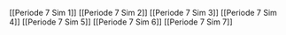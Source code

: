 [[Periode 7 Sim 1]]
[[Periode 7 Sim 2]]
[[Periode 7 Sim 3]]
[[Periode 7 Sim 4]]
[[Periode 7 Sim 5]]
[[Periode 7 Sim 6]]
[[Periode 7 Sim 7]]
